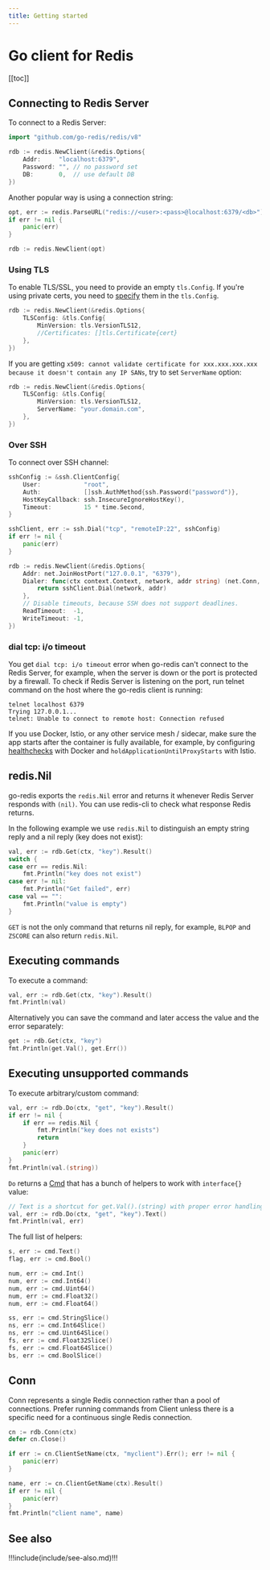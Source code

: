 ```yaml
---
title: Getting started
---
```


# Go client for Redis

[[toc]]

## Connecting to Redis Server

To connect to a Redis Server:

```go
import "github.com/go-redis/redis/v8"

rdb := redis.NewClient(&redis.Options{
	Addr:	  "localhost:6379",
	Password: "", // no password set
	DB:		  0,  // use default DB
})
```

Another popular way is using a connection string:

```go
opt, err := redis.ParseURL("redis://<user>:<pass>@localhost:6379/<db>")
if err != nil {
	panic(err)
}

rdb := redis.NewClient(opt)
```

### Using TLS

To enable TLS/SSL, you need to provide an empty `tls.Config`. If you're using private certs, you
need to [specify](https://pkg.go.dev/crypto/tls#example-LoadX509KeyPair) them in the `tls.Config`.

```go
rdb := redis.NewClient(&redis.Options{
	TLSConfig: &tls.Config{
		MinVersion: tls.VersionTLS12,
		//Certificates: []tls.Certificate{cert}
	},
})
```

If you are getting
`x509: cannot validate certificate for xxx.xxx.xxx.xxx because it doesn't contain any IP SANs`, try
to set `ServerName` option:

```go
rdb := redis.NewClient(&redis.Options{
	TLSConfig: &tls.Config{
		MinVersion: tls.VersionTLS12,
		ServerName: "your.domain.com",
	},
})
```

### Over SSH

To connect over SSH channel:

```go
sshConfig := &ssh.ClientConfig{
	User:			 "root",
	Auth:			 []ssh.AuthMethod{ssh.Password("password")},
	HostKeyCallback: ssh.InsecureIgnoreHostKey(),
	Timeout:		 15 * time.Second,
}

sshClient, err := ssh.Dial("tcp", "remoteIP:22", sshConfig)
if err != nil {
	panic(err)
}

rdb := redis.NewClient(&redis.Options{
	Addr: net.JoinHostPort("127.0.0.1", "6379"),
	Dialer: func(ctx context.Context, network, addr string) (net.Conn, error) {
		return sshClient.Dial(network, addr)
	},
	// Disable timeouts, because SSH does not support deadlines.
	ReadTimeout:  -1,
	WriteTimeout: -1,
})
```

### dial tcp: i/o timeout

You get `dial tcp: i/o timeout` error when go-redis can't connect to the Redis Server, for example,
when the server is down or the port is protected by a firewall. To check if Redis Server is
listening on the port, run telnet command on the host where the go-redis client is running:

```shell
telnet localhost 6379
Trying 127.0.0.1...
telnet: Unable to connect to remote host: Connection refused
```

If you use Docker, Istio, or any other service mesh / sidecar, make sure the app starts after the
container is fully available, for example, by configuring
[healthchecks](https://docs.docker.com/engine/reference/run/#healthcheck) with Docker and
`holdApplicationUntilProxyStarts` with Istio.

## redis.Nil

go-redis exports the `redis.Nil` error and returns it whenever Redis Server responds with `(nil)`.
You can use redis-cli to check what response Redis returns.

In the following example we use `redis.Nil` to distinguish an empty string reply and a nil reply
(key does not exist):

```go
val, err := rdb.Get(ctx, "key").Result()
switch {
case err == redis.Nil:
	fmt.Println("key does not exist")
case err != nil:
	fmt.Println("Get failed", err)
case val == "":
	fmt.Println("value is empty")
}
```

`GET` is not the only command that returns nil reply, for example, `BLPOP` and `ZSCORE` can also
return `redis.Nil`.

## Executing commands

To execute a command:

```go
val, err := rdb.Get(ctx, "key").Result()
fmt.Println(val)
```

Alternatively you can save the command and later access the value and the error separately:

```go
get := rdb.Get(ctx, "key")
fmt.Println(get.Val(), get.Err())
```

## Executing unsupported commands

To execute arbitrary/custom command:

```go
val, err := rdb.Do(ctx, "get", "key").Result()
if err != nil {
	if err == redis.Nil {
		fmt.Println("key does not exists")
		return
	}
	panic(err)
}
fmt.Println(val.(string))
```

`Do` returns a [Cmd](https://pkg.go.dev/github.com/go-redis/redis/v8#Cmd) that has a bunch of
helpers to work with `interface{}` value:

```go
// Text is a shortcut for get.Val().(string) with proper error handling.
val, err := rdb.Do(ctx, "get", "key").Text()
fmt.Println(val, err)
```

The full list of helpers:

```go
s, err := cmd.Text()
flag, err := cmd.Bool()

num, err := cmd.Int()
num, err := cmd.Int64()
num, err := cmd.Uint64()
num, err := cmd.Float32()
num, err := cmd.Float64()

ss, err := cmd.StringSlice()
ns, err := cmd.Int64Slice()
ns, err := cmd.Uint64Slice()
fs, err := cmd.Float32Slice()
fs, err := cmd.Float64Slice()
bs, err := cmd.BoolSlice()
```

## Conn

Conn represents a single Redis connection rather than a pool of connections. Prefer running commands
from Client unless there is a specific need for a continuous single Redis connection.

```go
cn := rdb.Conn(ctx)
defer cn.Close()

if err := cn.ClientSetName(ctx, "myclient").Err(); err != nil {
	panic(err)
}

name, err := cn.ClientGetName(ctx).Result()
if err != nil {
	panic(err)
}
fmt.Println("client name", name)
```

## See also

!!!include(include/see-also.md)!!!
